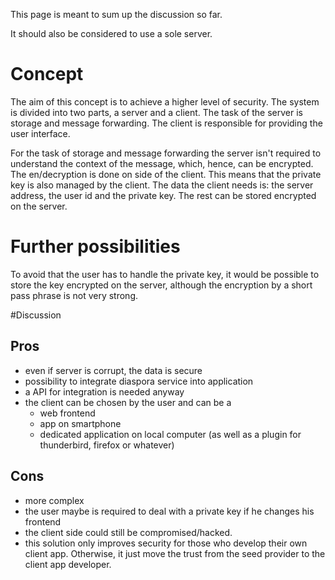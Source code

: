 This page is meant to sum up the discussion so far.

It should also be considered to use a sole server.

# Concept
The aim of this concept is to achieve a higher level of security. The system is divided into two parts, a server and a client. The task of the server is storage and message forwarding. The client is responsible for providing the user interface.

For the task of storage and message forwarding the server isn't required to understand the context of the message, which, hence, can be encrypted. The en/decryption is done on side of the client. This means that the private key is also managed by the client. The data the client needs is: the server address, the user id and the private key. The rest can be stored encrypted on the server.

# Further possibilities 
To avoid that the user has to handle the private key, it would be possible to store the key encrypted on the server, although the encryption by a short pass phrase is not very strong.

#Discussion
## Pros
* even if server is corrupt, the data is secure
* possibility to integrate diaspora service into application
* a API for integration is needed anyway
* the client can be chosen by the user and can be a
  * web frontend
  * app on smartphone
  * dedicated application on local computer (as well as a plugin for thunderbird, firefox or whatever)

## Cons
* more complex
* the user maybe is required to deal with a private key if he changes his frontend
* the client side could still be compromised/hacked.
* this solution only improves security for those who develop their own client app. Otherwise, it just move the trust from the seed provider to the client app developer.